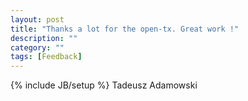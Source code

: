 ```yaml
---
layout: post
title: "Thanks a lot for the open-tx. Great work !"
description: ""
category: ""
tags: [Feedback]
---
```

{% include JB/setup %}
Tadeusz Adamowski
